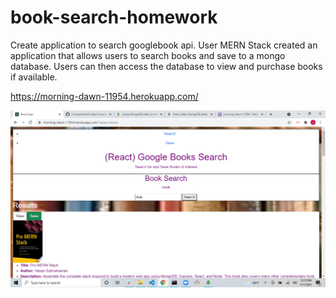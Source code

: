 # book-search-homework

Create application to search googlebook api.
User MERN Stack created an application that allows users to search books and save to a mongo database. Users can then access the database to view and purchase books if available.

https://morning-dawn-11954.herokuapp.com/

<img src=./images/screenshot.png>
